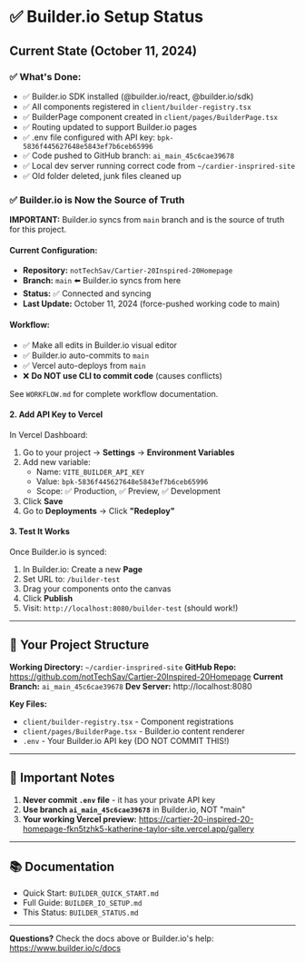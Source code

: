 # ✅ Builder.io Setup Status

## Current State (October 11, 2024)

### ✅ What's Done:
- ✅ Builder.io SDK installed (@builder.io/react, @builder.io/sdk)
- ✅ All components registered in `client/builder-registry.tsx`
- ✅ BuilderPage component created in `client/pages/BuilderPage.tsx`
- ✅ Routing updated to support Builder.io pages
- ✅ .env file configured with API key: `bpk-5836f445627648e5843ef7b6ceb65996`
- ✅ Code pushed to GitHub branch: `ai_main_45c6cae39678`
- ✅ Local dev server running correct code from `~/cardier-insprired-site`
- ✅ Old folder deleted, junk files cleaned up

### ✅ Builder.io is Now the Source of Truth

**IMPORTANT:** Builder.io syncs from `main` branch and is the source of truth for this project.

#### Current Configuration:
- **Repository:** `notTechSav/Cartier-20Inspired-20Homepage`
- **Branch:** `main` ⬅️ Builder.io syncs from here
- **Status:** ✅ Connected and syncing
- **Last Update:** October 11, 2024 (force-pushed working code to main)

#### Workflow:
- ✅ Make all edits in Builder.io visual editor
- ✅ Builder.io auto-commits to `main`
- ✅ Vercel auto-deploys from `main`
- ❌ **Do NOT use CLI to commit code** (causes conflicts)

See `WORKFLOW.md` for complete workflow documentation.

#### 2. Add API Key to Vercel
In Vercel Dashboard:
1. Go to your project → **Settings** → **Environment Variables**
2. Add new variable:
   - Name: `VITE_BUILDER_API_KEY`
   - Value: `bpk-5836f445627648e5843ef7b6ceb65996`
   - Scope: ✅ Production, ✅ Preview, ✅ Development
3. Click **Save**
4. Go to **Deployments** → Click **"Redeploy"**

#### 3. Test It Works
Once Builder.io is synced:
1. In Builder.io: Create a new **Page**
2. Set URL to: `/builder-test`
3. Drag your components onto the canvas
4. Click **Publish**
5. Visit: `http://localhost:8080/builder-test` (should work!)

---

## 📂 Your Project Structure

**Working Directory:** `~/cardier-insprired-site`
**GitHub Repo:** https://github.com/notTechSav/Cartier-20Inspired-20Homepage
**Current Branch:** `ai_main_45c6cae39678`
**Dev Server:** http://localhost:8080

**Key Files:**
- `client/builder-registry.tsx` - Component registrations
- `client/pages/BuilderPage.tsx` - Builder.io content renderer
- `.env` - Your Builder.io API key (DO NOT COMMIT THIS!)

---

## 🚨 Important Notes

1. **Never commit `.env` file** - it has your private API key
2. **Use branch `ai_main_45c6cae39678`** in Builder.io, NOT "main"
3. **Your working Vercel preview:** https://cartier-20-inspired-20-homepage-fkn5tzhk5-katherine-taylor-site.vercel.app/gallery

---

## 📚 Documentation

- Quick Start: `BUILDER_QUICK_START.md`
- Full Guide: `BUILDER_IO_SETUP.md`
- This Status: `BUILDER_STATUS.md`

---

**Questions?** Check the docs above or Builder.io's help: https://www.builder.io/c/docs
